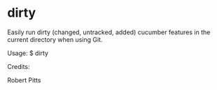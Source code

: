 dirty
=====

Easily run dirty (changed, untracked, added) cucumber features in the current directory when using Git.

Usage:
    $ dirty

Credits:

Robert Pitts
